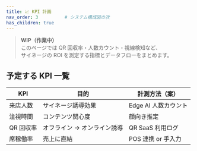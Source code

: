 ```yaml
---
title: 📈 KPI 計画
nav_order: 3          # システム構成図の次
has_children: true
---
```


> **WIP（作業中）**  
> このページでは QR 回収率・人数カウント・視線検知など、  
> サイネージの ROI を測定する指標とデータフローをまとめます。

## 予定する KPI 一覧

| KPI | 目的 | 計測方法（案） |
|-----|------|---------------|
| 来店人数 | サイネージ誘導効果 | Edge AI 人数カウント |
| 注視時間 | コンテンツ関心度 | 顔向き推定 |
| QR 回収率 | オフライン → オンライン誘導 | QR SaaS 利用ログ |
| 席稼働率 | 売上に直結 | POS 連携 or 手入力 |

<!-- TODO: kpi_overview.mmd / .png/.pdf を追加したら埋め込む -->
